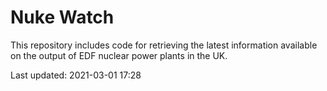 # Nuke Watch

This repository includes code for retrieving the latest information available on the output of EDF nuclear power plants in the UK.

Last updated: 2021-03-01 17:28